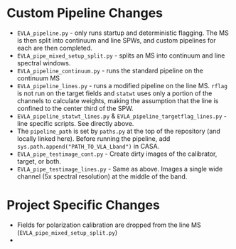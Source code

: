Custom Pipeline Changes
=======================

* `EVLA_pipeline.py` - only runs startup and deterministic flagging. The MS is then split into continuum and line SPWs, and custom pipelines for each are then completed.
* `EVLA_pipe_mixed_setup_split.py` - splits an MS into continuum and line spectral windows.
* `EVLA_pipeline_continuum.py` - runs the standard pipeline on the continuum MS
* `EVLA_pipeline_lines.py` - runs a modified pipeline on the line MS. `rflag` is not run on the target fields and `statwt` uses only a portion of the channels to calculate weights, making the assumption that the line is confined to the center third of the SPW.
* `EVLA_pipeline_statwt_lines.py` & `EVLA_pipeline_targetflag_lines.py` - line specific scripts. See directly above.
* The `pipeline_path` is set by `paths.py` at the top of the repository (and locally linked here). Before running the pipeline, add `sys.path.append("PATH_TO_VLA_Lband")` in CASA.
* `EVLA_pipe_testimage_cont.py` - Create dirty images of the calibrator, target, or both.
* `EVLA_pipe_testimage_lines.py` - Same as above. Images a single wide channel (5x spectral resolution) at the middle of the band.

Project Specific Changes
========================

* Fields for polarization calibration are dropped from the line MS (`EVLA_pipe_mixed_setup_split.py`)
* 

